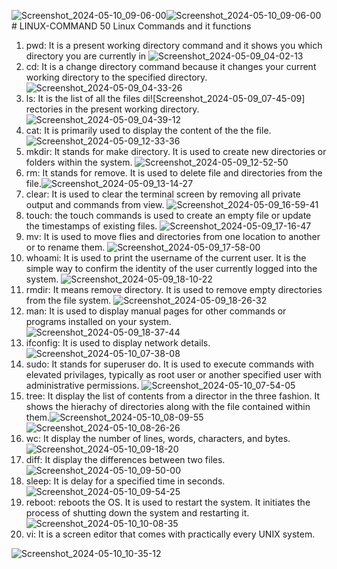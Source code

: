 ![Screenshot_2024-05-10_09-06-00](https://github.com/2BFrank0465/LINUX-COMMAND/assets/169309905/4a66341a-eaab-47f7-85e0-7f81193e8f77)![Screenshot_2024-05-10_09-06-00](https://github.com/2BFrank0465/LINUX-COMMAND/assets/169309905/3a233793-6763-4836-87e7-77ce970f6cba)# LINUX-COMMAND
50 Linux Commands and it functions
1. pwd: It is a present working directory command and it shows you which directory you are currently in
![Screenshot_2024-05-09_04-02-13](https://github.com/2BFrank0465/LINUX-COMMAND/assets/169309905/abc840ca-7b08-4898-bd93-0493a757335c)
2. cd: It is a change directory command because it changes your current working directory to the specified directory.
![Screenshot_2024-05-09_04-33-26](https://github.com/2BFrank0465/LINUX-COMMAND/assets/169309905/9f40ca03-62ae-4c6d-b55e-043ed3974ef9)
3. ls: It is the list of all the files di![Screenshot_2024-05-09_07-45-09]
rectories in the present working directory.![Screenshot_2024-05-09_04-39-12](https://github.com/2BFrank0465/LINUX-COMMAND/assets/169309905/624a6de1-7568-44fe-9232-c702956da1a4)
4. cat: It is primarily used to display the content of the the file.![Screenshot_2024-05-09_12-33-36](https://github.com/2BFrank0465/LINUX-COMMAND/assets/169309905/cf3f23a5-f1f5-415a-a924-ff1e5fcae8b9)
5. mkdir: It stands for make directory. It is used to create new directories or folders within the system.
![Screenshot_2024-05-09_12-52-50](https://github.com/2BFrank0465/LINUX-COMMAND/assets/169309905/9d78e6d4-1ce1-4f37-8ac4-eed63734c01d)
6. rm: It stands for remove. It is used to delete file and directories from the file.![Screenshot_2024-05-09_13-14-27](https://github.com/2BFrank0465/LINUX-COMMAND/assets/169309905/f7411253-4955-47ba-97ae-dc74515fd56e)
7. clear: It is used to clear the terminal screen by removing all private output and commands from view.
![Screenshot_2024-05-09_16-59-41](https://github.com/2BFrank0465/LINUX-COMMAND/assets/169309905/d53ce12e-9831-49b4-909a-dc8da5939929)
8. touch: the touch commands is used to create an empty file or update the timestamps of existing files.
![Screenshot_2024-05-09_17-16-47](https://github.com/2BFrank0465/LINUX-COMMAND/assets/169309905/73b07667-be8b-4a16-bcb1-32c8728b754d)
9. mv: It is used to move flies and directories from one location to another or to rename them.
    ![Screenshot_2024-05-09_17-58-00](https://github.com/2BFrank0465/LINUX-COMMAND/assets/169309905/e984411f-3691-41fe-89cc-a6fe0bd94e5d)
10. whoami: It is used to print the username of the current user. It is the simple way to confirm the identity of the user currently logged into the system.
![Screenshot_2024-05-09_18-10-22](https://github.com/2BFrank0465/LINUX-COMMAND/assets/169309905/af643c54-1b90-449e-aef9-717057151158)
11. rmdir: It means remove directory. It is used to remove empty directories from the file system.
    ![Screenshot_2024-05-09_18-26-32](https://github.com/2BFrank0465/LINUX-COMMAND/assets/169309905/20b9896a-39e1-4211-946d-3d8aa70132a2)
12. man: It is used to display manual pages for other commands or programs installed on your system.
![Screenshot_2024-05-09_18-37-44](https://github.com/2BFrank0465/LINUX-COMMAND/assets/169309905/f145bd3c-ab97-48d8-a9b7-281c1dade4b0)
13. ifconfig: It is used to display network details.![Screenshot_2024-05-10_07-38-08](https://github.com/2BFrank0465/LINUX-COMMAND/assets/169309905/c8e0b87e-586c-4e3a-b3f0-443378b13ad3)
14. sudo: It stands for superuser do. It is used to execute commands with elevated privilages, typically as root user or another specified user with administrative permissions.
    ![Screenshot_2024-05-10_07-54-05](https://github.com/2BFrank0465/LINUX-COMMAND/assets/169309905/bb990195-e86e-4681-9392-8cb911beed48)
15. tree: It display the list of contents from a director in the three fashion. It shows the hierachy of directories along with the file contained within them.![Screenshot_2024-05-10_08-09-55](https://github.com/2BFrank0465/LINUX-COMMAND/assets/169309905/cf574702-e0af-495f-a254-582855bae5b7)![Screenshot_2024-05-10_08-26-26](https://github.com/2BFrank0465/LINUX-COMMAND/assets/169309905/4b793214-467a-4fbe-825d-a4f02a28f41c)
16. wc: It display the number of lines, words, characters, and bytes.
![Screenshot_2024-05-10_09-18-20](https://github.com/2BFrank0465/LINUX-COMMAND/assets/169309905/26145bd9-fac9-42bb-abba-14a5746a5efa)
17. diff: It display the differences between two files.
![Screenshot_2024-05-10_09-50-00](https://github.com/2BFrank0465/LINUX-COMMAND/assets/169309905/300f4690-8866-42dd-8b90-53b743694505)
18. sleep: It is delay for a specified time in seconds.
![Screenshot_2024-05-10_09-54-25](https://github.com/2BFrank0465/LINUX-COMMAND/assets/169309905/6f691d2c-26ce-477e-aa9b-5ff533e6d49a)
19. reboot: reboots the OS. It is used to restart the system. It initiates the process of shutting down the system and restarting it. ![Screenshot_2024-05-10_10-08-35](https://github.com/2BFrank0465/LINUX-COMMAND/assets/169309905/aba23a5c-e405-4d63-b2eb-fed6fce0f6c6)
20. vi: It is a screen editor that comes with practically every UNIX system.

![Screenshot_2024-05-10_10-35-12](https://github.com/2BFrank0465/LINUX-COMMAND/assets/169309905/9daf7e2a-8348-4700-b81d-6f25e5305158)













    
